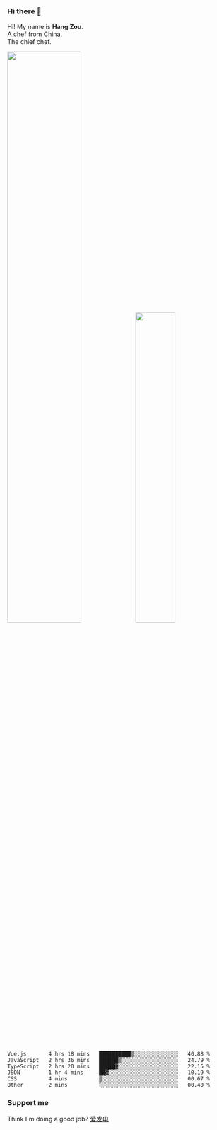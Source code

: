 ### Hi there 👋

Hi! My name is **Hang Zou**.  
A chef from China.  
The chief chef.

<img align="" width="57.5%" src="https://github-readme-stats.vercel.app/api?username=zouhangwithsweet&hide_title=true&hide_border=true&show_icons=true&include_all_commits=true&line_height=21" /><img align="" width="42.4%" src="https://github-readme-stats.vercel.app/api/top-langs/?username=zouhangwithsweet&hide_title=true&hide_border=true&layout=compact" />

<!--START_SECTION:waka-->

```text
Vue.js       4 hrs 18 mins   ██████████▒░░░░░░░░░░░░░░   40.88 %
JavaScript   2 hrs 36 mins   ██████▒░░░░░░░░░░░░░░░░░░   24.79 %
TypeScript   2 hrs 20 mins   █████▓░░░░░░░░░░░░░░░░░░░   22.15 %
JSON         1 hr 4 mins     ██▓░░░░░░░░░░░░░░░░░░░░░░   10.19 %
CSS          4 mins          ▒░░░░░░░░░░░░░░░░░░░░░░░░   00.67 %
Other        2 mins          ░░░░░░░░░░░░░░░░░░░░░░░░░   00.40 %
```

<!--END_SECTION:waka-->

### Support me

Think I'm doing a good job? [爱发电](https://afdian.net/@zouhangsweet)
